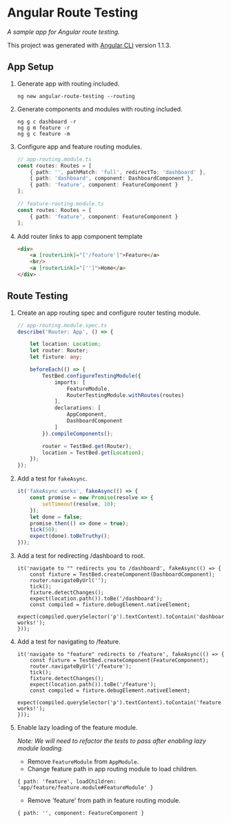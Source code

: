 # Angular Route Testing

_A sample app for Angular route testing._

This project was generated with [Angular CLI](https://github.com/angular/angular-cli) version 1.1.3.

## App Setup

1. Generate app with routing included.

    ```
    ng new angular-route-testing --routing
    ```

2. Generate components and modules with routing included.

    ```
    ng g c dashboard -r
    ng g m feature -r
    ng g c feature -m
    ```

3. Configure app and feature routing modules.

    ```ts
    // app-routing.module.ts
    const routes: Routes = [
        { path: '', pathMatch: 'full', redirectTo: 'dashboard' },
        { path: 'dashboard', component: DashboardComponent },
        { path: 'feature', component: FeatureComponent }
    ];
    ```

    ```ts
    // feature-routing.module.ts
    const routes: Routes = [
        { path: 'feature', component: FeatureComponent }
    ];
    ```

4. Add  router links to app component template

    ```html
    <div>
        <a [routerLink]="['/feature']">Feature</a>
        <br/>
        <a [routerLink]="['']">Home</a>
    </div>
    ```

## Route Testing

1. Create an app routing spec and configure router testing module.

    ```ts
    // app-routing.module.spec.ts
    describe('Router: App', () => {

        let location: Location;
        let router: Router;
        let fixture: any;

        beforeEach(() => {
            TestBed.configureTestingModule({
                imports: [
                    FeatureModule,
                    RouterTestingModule.withRoutes(routes)
                ],
                declarations: [
                    AppComponent,
                    DashboardComponent
                ]
            }).compileComponents();

            router = TestBed.get(Router);
            location = TestBed.get(Location);
        });
    });
    ```

2. Add a test for `fakeAsync`.

    ```ts
    it('fakeAsync works', fakeAsync(() => {
        const promise = new Promise(resolve => {
            setTimeout(resolve, 10);
        });
        let done = false;
        promise.then(() => done = true);
        tick(50);
        expect(done).toBeTruthy();
    }));
    ```

3. Add a test for redirecting /dashboard to root.

    ```
    it('navigate to "" redirects you to /dashboard', fakeAsync(() => {
        const fixture = TestBed.createComponent(DashboardComponent);
        router.navigateByUrl('');
        tick();
        fixture.detectChanges();
        expect(location.path()).toBe('/dashboard');
        const compiled = fixture.debugElement.nativeElement;
        expect(compiled.querySelector('p').textContent).toContain('dashboard works!');
    }));
    ```

4. Add a test for navigating to /feature.

    ```
    it('navigate to "feature" redirects to /feature', fakeAsync(() => {
        const fixture = TestBed.createComponent(FeatureComponent);
        router.navigateByUrl('/feature');
        tick();
        fixture.detectChanges();
        expect(location.path()).toBe('/feature');
        const compiled = fixture.debugElement.nativeElement;
        expect(compiled.querySelector('p').textContent).toContain('feature works!');
    }));
    ```

7. Enable lazy loading of the feature module.

    _Note: We will need to refactor the tests to pass after enabling lazy module loading._

    * Remove `FeatureModule` from `AppModule`.
    * Change feature path in app routing module to load children.
    
    ```
    { path: 'feature', loadChildren: 'app/feature/feature.module#FeatureModule' }
    ```

    * Remove 'feature' from path in feature routing module.

    ``` 
    { path: '', component: FeatureComponent }
    ```

